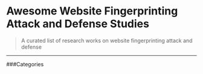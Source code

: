 # Awesome Website Fingerprinting Attack and Defense Studies
> A curated list of research works on website fingerprinting attack and defense

----
                    
###Categories
                    
